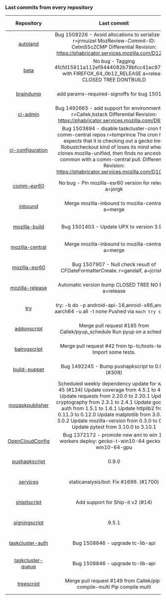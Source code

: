 ###  Last commits from every repository
|      Repository      |                   Last commit               |    Deploy time       | 
|:--------------------:|:-------------------------------------------:|:--------------------:| 
|[autoland](https://github.com/Akhliskun/firefox-infra-changelog/blob/master/hg_files/autoland.md)|Bug 1509226 - Avoid allocations to serialize clips. r=jrmuizel  MozReview-Commit-ID: CetmS5cZCMP  Differential Revision: https://phabricator.services.mozilla.com/D12721|2018-11-26 04:32:15|
|[beta](https://github.com/Akhliskun/firefox-infra-changelog/blob/master/hg_files/beta.md)|No bug - Tagging 4fcfd15911a112ef9444082b78bfcc41ec974216 with FIREFOX_64_0b12_RELEASE a=release CLOSED TREE DONTBUILD|2018-11-23 18:35:26|
|[braindump](https://github.com/Akhliskun/firefox-infra-changelog/blob/master/hg_files/braindump.md)|add params-required-signoffs for bug 1501878|2018-11-12 21:19:42|
|[ci-admin](https://github.com/Akhliskun/firefox-infra-changelog/blob/master/hg_files/ci-admin.md)|Bug 1492665 - add support for environments.yml r=Callek,bstack  Differential Revision: https://phabricator.services.mozilla.com/D6932|2018-10-22 20:52:13|
|[ci-configuration](https://github.com/Akhliskun/firefox-infra-changelog/blob/master/hg_files/ci-configuration.md)|Bug 1503894 - disable taskcluster-cron for comm-central repos r=tomprince  The cron hook expects that it is checking out a gecko tree.  Robustcheckout kind of loses its mind when it clones mozilla-unified, then finds no ancestor in common with a comm-central pull.  Differential Revision: https://phabricator.services.mozilla.com/D10595|2018-11-01 20:52:02|
|[comm-esr60](https://github.com/Akhliskun/firefox-infra-changelog/blob/master/hg_files/comm-esr60.md)|No bug - Pin mozilla-esr60 version for release. a=jorgk|2018-08-16 00:36:04|
|[inbound](https://github.com/Akhliskun/firefox-infra-changelog/blob/master/hg_files/inbound.md)|Merge mozilla-inbound to mozilla-central. a=merge|2018-11-25 11:47:59|
|[mozilla-build](https://github.com/Akhliskun/firefox-infra-changelog/blob/master/hg_files/mozilla-build.md)|Bug 1501403 - Update UPX to version 3.95.|2018-10-23 22:08:31|
|[mozilla-central](https://github.com/Akhliskun/firefox-infra-changelog/blob/master/hg_files/mozilla-central.md)|Merge mozilla-inbound to mozilla-central. a=merge|2018-11-25 11:47:59|
|[mozilla-esr60](https://github.com/Akhliskun/firefox-infra-changelog/blob/master/hg_files/mozilla-esr60.md)|Bug 1507907 - Null check result of CFDateFormatterCreate. r=gandalf, a=jcristau|2018-11-19 21:55:32|
|[mozilla-release](https://github.com/Akhliskun/firefox-infra-changelog/blob/master/hg_files/mozilla-release.md)|Automatic version bump CLOSED TREE NO BUG a=release|2018-11-16 00:24:12|
|[try](https://github.com/Akhliskun/firefox-infra-changelog/blob/master/hg_files/try.md)|try: -b do -p android-api-16,anroid-x86,anroid-aarch64 -u all -t none  Pushed via `mach try syntax`|2018-11-26 05:06:04|
|[addonscript](https://github.com/Akhliskun/firefox-infra-changelog/blob/master/git_files/addonscript.md)|Merge pull request #185 from Callek/pyup_schedule  Run pyup on a schedule|2018-11-20 18:45:45|
|[balrogscript](https://github.com/Akhliskun/firefox-infra-changelog/blob/master/git_files/balrogscript.md)|Merge pull request #42 from tp-tc/tools-tests  Import some tests.|2018-11-22 18:42:07|
|[build-puppet](https://github.com/Akhliskun/firefox-infra-changelog/blob/master/git_files/build-puppet.md)|Bug 1492245 - Bump pushapkscript to 0.9.0 (#308)|2018-11-23 17:06:17|
|[mozapkpublisher](https://github.com/Akhliskun/firefox-infra-changelog/blob/master/git_files/mozapkpublisher.md)|Scheduled weekly dependency update for week 45 (#134)    Update coverage from 4.5.1 to 4.5.2    Update requests from 2.20.0 to 2.20.1    Update cryptography from 2.3.1 to 2.4.1    Update google-auth from 1.5.1 to 1.6.1    Update httplib2 from 0.11.3 to 0.12.0    Update matplotlib from 3.0.1 to 3.0.2    Update mozilla-version from 0.3.0 to 0.3.1    Update pytest from 3.10.0 to 3.10.1|2018-11-19 12:54:00|
|[OpenCloudConfig](https://github.com/Akhliskun/firefox-infra-changelog/blob/master/git_files/OpenCloudConfig.md)|Bug 1372172 - promote new ami to win 10 workers  deploy: gecko-t-win10-64 gecko-t-win10-64-gpu|2018-11-25 10:50:44|
|[pushapkscript](https://github.com/Akhliskun/firefox-infra-changelog/blob/master/git_files/pushapkscript.md)|0.9.0|2018-11-23 14:54:01|
|[services](https://github.com/Akhliskun/firefox-infra-changelog/blob/master/git_files/services.md)|staticanalysis/bot: Fix #1699. (#1700)|2018-11-23 14:25:20|
|[shipitscript](https://github.com/Akhliskun/firefox-infra-changelog/blob/master/git_files/shipitscript.md)|Add support for Ship-it v2 (#14)|2018-11-21 16:33:53|
|[signingscript](https://github.com/Akhliskun/firefox-infra-changelog/blob/master/git_files/signingscript.md)|9.5.1|2018-11-23 12:48:01|
|[taskcluster-auth](https://github.com/Akhliskun/firefox-infra-changelog/blob/master/git_files/taskcluster-auth.md)|Bug 1508846 - upgrade tc-lib-api|2018-11-21 20:12:20|
|[taskcluster-queue](https://github.com/Akhliskun/firefox-infra-changelog/blob/master/git_files/taskcluster-queue.md)|Bug 1508846 - upgrade tc-lib-api|2018-11-21 21:35:58|
|[treescript](https://github.com/Akhliskun/firefox-infra-changelog/blob/master/git_files/treescript.md)|Merge pull request #149 from Callek/pip-compile-multi  Pip compile multi|2018-11-20 13:42:22|
